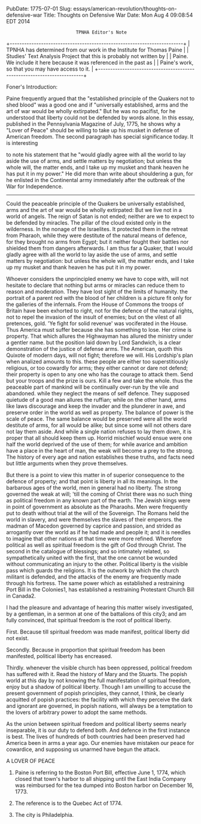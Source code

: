 PubDate: 1775-07-01
Slug: essays/american-revolution/thoughts-on-defensive-war
Title: Thoughts on Defensive War
Date: Mon Aug  4 09:08:54 EDT 2014

                              TPNHA Editor's Note
                                    
   +------------------------------------------------------------------------+
   | TPNHA has determined from our work in the Institute for Thomas Paine   |
   | Studies' Text Analysis Project that this is probably not written by    |
   | Paine. We include it here because it was referenced in the past as     |
   | Paine's work, so that you may have access to it.                       |
   +------------------------------------------------------------------------+



   Foner's Introduction:

   Paine frequently argued that the "established principle of the Quakers not
   to shed blood" was a good one and if "universally established, arms and
   the art of war would be wholly extirpated." But he was no pacifist, for he
   understood that liberty could not be defended by words alone. In this
   essay, published in the Pennsylvania Magazine of July, 1775, he shows why
   a "Lover of Peace" should be willing to take up his musket in defense of
   American freedom. The second paragraph has special significance today. It
   is interesting

   to note his statement that he "would gladly agree with all the world to
   lay aside the use of arms, and settle matters by negotiation; but unless
   the whole will, the matter ends, and I take up my musket and thank heaven
   he has put it in my power." He did more than write about shouldering a
   gun, for he enlisted in the Continental army immediately after the
   outbreak of the War for Independence.

   *****************

   Could the peaceable principle of the Quakers be universally established,
   arms and the art of war would be wholly extirpated: But we live not in a
   world of angels. The reign of Satan is not ended; neither are we to expect
   to be defended by miracles. The pillar of the cloud existed only in the
   wilderness. In the nonage of the Israelites. It protected them in the
   retreat from Pharaoh, while they were destitute of the natural means of
   defence, for they brought no arms from Egypt; but it neither fought their
   battles nor shielded them from dangers afterwards. I am thus far a Quaker,
   that I would gladly agree with all the world to lay aside the use of arms,
   and settle matters by negotiation: but unless the whole will, the matter
   ends, and I take up my musket and thank heaven he has put it in my power. 

   Whoever considers the unprincipled enemy we have to cope with, will not
   hesitate to declare that nothing but arms or miracles can reduce them to
   reason and moderation. They have lost sight of the limits of humanity. the
   portrait of a parent red with the blood of her children is a picture fit
   only for the galleries of the infernals. From the House of Commons the
   troops of Britain have been exhorted to right, not for the defence of the
   natural rights, not to repel the invasion of the insult of enemies; but on
   the vilest of all pretences, gold. 'Ye fight for solid revenue' was
   vociferated in the House. Thus America must suffer because she has
   something to lose. Her crime is property. That which allures the
   Highwayman has allured the ministry under a gentler name. but the position
   laid down by Lord Sandwich, is a clear demonstration of the justice of
   defense arms. The American, quoth this Quixote of modern days, will not
   fight; therefore we will. His Lordship's plan when analized amounts to
   this. these people are either too superstitiously religious, or too
   cowardly for arms; they either cannot or dare not defend; their property
   is open to any one who has the courage to attack them. Send but your
   troops and the prize is ours. Kill a few and take the whole. thus the
   peaceable part of mankind will be continually over-run by the vile and
   abandoned. while they neglect the means of self defence. They supposed
   quietude of a good man allures the ruffian; while on the other hand, arms
   like laws discourage and keep the invader and the plunderer in awe, and
   preserve order in the world as well as property. The balance of power is
   the scale of peace. The same balance would be preserved were all the world
   destitute of arms, for all would be alike; but since some will not others
   dare not lay them aside. And while a single nation refuses to lay them
   down, it is proper that all should keep them up. Horrid mischief would
   ensue were one half the world deprived of the use of them; for while
   avarice and ambition have a place in the heart of man, the weak will
   become a prey to the strong. The history of every age and nation
   establishes these truths, and facts need but little arguments when they
   prove themselves.

   But there is a point to view this matter in of superior consequence to the
   defence of property; and that point is liberty in all its meanings. In the
   barbarous ages of the world, men in general had no liberty. The strong
   governed the weak at will; 'till the coming of Christ there was no such
   thing as political freedom in any known part of the earth. The Jewish
   kings were in point of government as absolute as the Pharaohs. Men were
   frequently put to death without trial at the will of the Sovereign. The
   Romans held the world in slavery, and were themselves the slaves of their
   emperors. the madman of Macedon governed by caprice and passion, and
   strided as arrogantly over the world as if he had made and people it; and
   it is needles to imagine that other nations at that time were more
   refined. Wherefore political as well as spiritual freedom is the gift of
   God through Christ. The second in the catalogue of blessings; and so
   intimately related, so sympathetically united with the first, that the one
   cannot be wounded without communicating an injury to the other. Political
   liberty is the visible pass which guards the religions. It is the outwork
   by which the church militant is defended, and the attacks of the enemy are
   frequently made through his fortress. The same power which as established
   a restraining Port Bill in the Colonies1, has established a restraining
   Protestant Church Bill in Canada2.

   I had the pleasure and advantage of hearing this matter wisely
   investigated, by a gentleman, in a sermon at one of the battalions of this
   city3; and am fully convinced, that spiritual freedom is the root of
   political liberty.

   First. Because till spiritual freedom was made manifest, political liberty
   did not exist.

   Secondly. Because in proportion that spiritual freedom has been
   manifested, political liberty has encreased.

   Thirdly. whenever the visible church has been oppressed, political freedom
   has suffered with it. Read the history of Mary and the Stuarts. The popish
   world at this day by not knowing the full manifestation of spiritual
   freedom, enjoy but a shadow of political liberty. Though I am unwilling to
   accuse the present government of popish principles, they cannot, I think,
   be clearly acquitted of popish practices: the facility with which they
   perceive the dark and ignorant are governed, in popish nations, will
   always be a temptation to the lovers of arbitrary power to adopt the same
   methods.

   As the union between spiritual freedom and political liberty seems nearly
   inseparable, it is our duty to defend both. And defence in the first
   instance is best. The lives of hundreds of both countries had been
   preserved had America been in arms a year ago. Our enemies have mistaken
   our peace for cowardice, and supposing us unarmed have begun the attack.

   A LOVER OF PEACE

   1.  Paine is referring to the Boston Port Bill, effective June 1, 1774,
   which closed that town's harbor to all shipping until the East India
   Company was reimbursed for the tea dumped into Boston harbor on December
   16, 1773.

   2. The reference is to the Quebec Act of 1774.

   3.  The city is Philadelphia.



